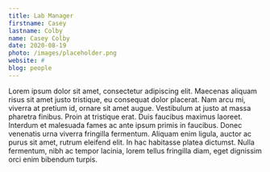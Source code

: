 ```yaml
---
title: Lab Manager 
firstname: Casey
lastname: Colby
name: Casey Colby
date: 2020-08-19
photo: /images/placeholder.png
website: #
blog: people
---
```


Lorem ipsum dolor sit amet, consectetur adipiscing elit. Maecenas aliquam risus sit amet justo tristique, eu consequat dolor placerat. Nam arcu mi, viverra at pretium id, ornare sit amet augue. Vestibulum at justo at massa pharetra finibus. Proin at tristique erat. Duis faucibus maximus laoreet. Interdum et malesuada fames ac ante ipsum primis in faucibus. Donec venenatis urna viverra fringilla fermentum. Aliquam enim ligula, auctor ac purus sit amet, rutrum eleifend elit. In hac habitasse platea dictumst. Nulla fermentum, nibh ac tempor lacinia, lorem tellus fringilla diam, eget dignissim orci enim bibendum turpis. 